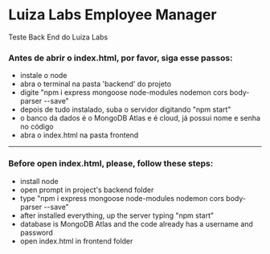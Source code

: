 # Luiza Labs Employee Manager
Teste Back End do Luiza Labs
<br>
<h3>Antes de abrir o index.html, por favor, siga esse passos:</h3>
<ul>
<li>instale o node</li>
<li>abra o terminal na pasta 'backend' do projeto</li>
<li>digite "npm i express mongoose node-modules nodemon cors body-parser --save"</li>
<li>depois de tudo instalado, suba o servidor digitando "npm start"</li>
<li>o banco da dados é o MongoDB Atlas e é cloud, já possui nome e senha no código</li>
<li>abra o index.html na pasta frontend</li>
  </ul>
  
  <hr>
  
  <h3>Before open index.html, please, follow these steps:</h3>
<ul>
<li>install node</li>
<li>open prompt in project's backend folder</li>
<li>type "npm i express mongoose node-modules nodemon cors body-parser --save"</li>
<li>after installed everything, up the server typing "npm start"</li>
<li>database is MongoDB Atlas and the code already has a username and password</li>
<li>open index.html in frontend folder</li>
  </ul>
